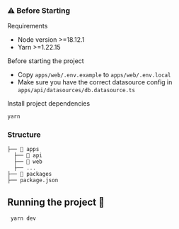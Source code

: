 ### ⚠️ Before Starting

Requirements
 - Node version >=18.12.1
 - Yarn >=1.22.15

Before starting the project
 - Copy `apps/web/.env.example` to `apps/web/.env.local`
 - Make sure you have the correct datasource config in `apps/api/datasources/db.datasource.ts`

Install project dependencies
```bash
yarn
```

### Structure

```
├── 📁 apps
  ├── 📁 api
  ├── 📁 web
  ├── ...
├── 📁 packages
├── package.json
```

## Running the project 🏃‍

```bash
 yarn dev
```

#
